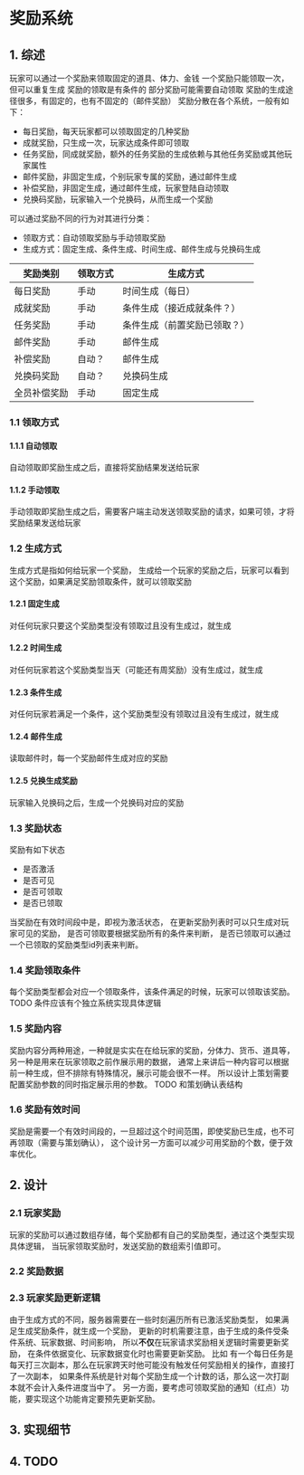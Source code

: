 # 奖励系统

## 1. 综述

玩家可以通过一个奖励来领取固定的道具、体力、金钱
一个奖励只能领取一次，但可以重复生成
奖励的领取是有条件的
部分奖励可能需要自动领取
奖励的生成途径很多，有固定的，也有不固定的（邮件奖励）
奖励分散在各个系统，一般有如下：
- 每日奖励，每天玩家都可以领取固定的几种奖励
- 成就奖励，只生成一次，玩家达成条件即可领取
- 任务奖励，同成就奖励，额外的任务奖励的生成依赖与其他任务奖励或其他玩家属性
- 邮件奖励，非固定生成，个别玩家专属的奖励，通过邮件生成
- 补偿奖励，非固定生成，通过邮件生成，玩家登陆自动领取
- 兑换码奖励，玩家输入一个兑换码，从而生成一个奖励

可以通过奖励不同的行为对其进行分类：
- 领取方式：自动领取奖励与手动领取奖励
- 生成方式：固定生成、条件生成、时间生成、邮件生成与兑换码生成

| 奖励类别   | 领取方式 | 生成方式           | 
| ------ | ---- | -------------- | 
| 每日奖励   | 手动   | 时间生成（每日）       | 
| 成就奖励   | 手动   | 条件生成（接近成就条件？）  | 
| 任务奖励   | 手动   | 条件生成（前置奖励已领取？） | 
| 邮件奖励   | 手动   | 邮件生成           | 
| 补偿奖励   | 自动？  | 邮件生成           | 
| 兑换码奖励  | 自动？  | 兑换码生成          | 
| 全员补偿奖励 | 手动   | 固定生成           | 

### 1.1 领取方式

#### 1.1.1 自动领取

自动领取即奖励生成之后，直接将奖励结果发送给玩家
#### 1.1.2 手动领取

手动领取即奖励生成之后，需要客户端主动发送领取奖励的请求，如果可领，才将奖励结果发送给玩家
### 1.2 生成方式

生成方式是指如何给玩家一个奖励，
生成给一个玩家的奖励之后，玩家可以看到这个奖励，如果满足奖励领取条件，就可以领取奖励
#### 1.2.1 固定生成

对任何玩家只要这个奖励类型没有领取过且没有生成过，就生成
#### 1.2.2 时间生成

对任何玩家若这个奖励类型当天（可能还有周奖励）没有生成过，就生成
#### 1.2.3 条件生成

对任何玩家若满足一个条件，这个奖励类型没有领取过且没有生成过，就生成
#### 1.2.4 邮件生成

读取邮件时，每一个奖励邮件生成对应的奖励
#### 1.2.5 兑换生成奖励

玩家输入兑换码之后，生成一个兑换码对应的奖励
### 1.3 奖励状态

奖励有如下状态
- 是否激活
- 是否可见
- 是否可领取
- 是否已领取

当奖励在有效时间段中是，即视为激活状态，
在更新奖励列表时可以只生成对玩家可见的奖励，
是否可领取要根据奖励所有的条件来判断，
是否已领取可以通过一个已领取的奖励类型id列表来判断。
### 1.4 奖励领取条件

每个奖励类型都会对应一个领取条件，该条件满足的时候，玩家可以领取该奖励。
TODO 条件应该有个独立系统实现具体逻辑
### 1.5 奖励内容

奖励内容分两种用途，一种就是实实在在给玩家的奖励，分体力、货币、道具等，
另一种是用来在玩家领取之前作展示用的数据，
通常上来讲后一种内容可以根据前一种生成，但不排除有特殊情况，展示可能会很不一样。
所以设计上策划需要配置奖励参数的同时指定展示用的参数。
TODO 和策划确认表结构
### 1.6 奖励有效时间

奖励是需要一个有效时间段的，一旦超过这个时间范围，即使奖励已生成，也不可再领取（需要与策划确认），
这个设计另一方面可以减少可用奖励的个数，便于效率优化。
## 2. 设计

### 2.1 玩家奖励

玩家的奖励可以通过数组存储，每个奖励都有自己的奖励类型，通过这个类型实现具体逻辑，
当玩家领取奖励时，发送奖励的数组索引值即可。
### 2.2 奖励数据

### 2.3 玩家奖励更新逻辑

由于生成方式的不同，服务器需要在一些时刻遍历所有已激活奖励类型，
如果满足生成奖励条件，就生成一个奖励，
更新的时机需要注意，由于生成的条件受条件系统、玩家数据、时间影响，
所以**不仅**在玩家请求奖励相关逻辑时需要更新奖励，
在条件依据变化、玩家数据变化时也需要更新奖励。
比如
有一个每日任务是每天打三次副本，那么在玩家跨天时他可能没有触发任何奖励相关的操作，直接打了一次副本，
如果条件系统是针对每个奖励生成一个计数的话，那么这一次打副本就不会计入条件进度当中了。
另一方面，要考虑可领取奖励的通知（红点）功能，要实现这个功能肯定要预先更新奖励。
## 3. 实现细节

## 4. TODO